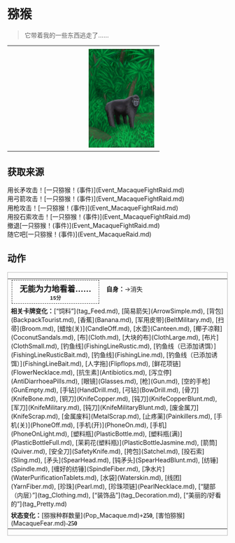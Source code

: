 # 猕猴  
> 它带着我的一些东西逃走了……  
  
<style>
        .table1457 th,td{
            text-align:left;
            vertical-align:top;
        }
        </style><table class="table table-bordered table1457" data-toggle="table"  data-show-header="false"><thead style="display:none"><tr ><th  style="width:50%;"  data-sortable="true"  >title</th><th  style="width:50%;"  ></th></tr></thead><tr ><td  style="width:50%;"  ></td><td  style="width:50%;"  ><div style="float:right; margin:5px"><div class="gamecard" style="width:150px; height:225px;"><a href="Event_MacaqueRaidRummaging.md" style="color:black"><img decoding="async" src="../wiki/Sprite/MacaqueEvent.png" class="cardimage" style="max-width:150px;max-height:225px;"><span style="font-size: 25px;">猕猴</span></a></div></div></td></tr></tbody></table>  
  
## 获取来源  
<div style="display:inline-block"><div class="gamedatalist" style="text-align:left;min-width:200px;min-height:0px;"><div style="display:inline-block"><div style="display:inline-block;vertical-align:middle;">用长矛攻击！</div><div style="display:inline-block;vertical-align:middle;">[一只猕猴！(事件)](Event_MacaqueFightRaid.md)</div></div></div><div class="gamedatalist" style="text-align:left;min-width:200px;min-height:0px;"><div style="display:inline-block"><div style="display:inline-block;vertical-align:middle;">用弓箭攻击！</div><div style="display:inline-block;vertical-align:middle;">[一只猕猴！(事件)](Event_MacaqueFightRaid.md)</div></div></div><div class="gamedatalist" style="text-align:left;min-width:200px;min-height:0px;"><div style="display:inline-block"><div style="display:inline-block;vertical-align:middle;">用枪攻击！</div><div style="display:inline-block;vertical-align:middle;">[一只猕猴！(事件)](Event_MacaqueFightRaid.md)</div></div></div><div class="gamedatalist" style="text-align:left;min-width:200px;min-height:0px;"><div style="display:inline-block"><div style="display:inline-block;vertical-align:middle;">用投石索攻击！</div><div style="display:inline-block;vertical-align:middle;">[一只猕猴！(事件)](Event_MacaqueFightRaid.md)</div></div></div><div class="gamedatalist" style="text-align:left;min-width:200px;min-height:0px;"><div style="display:inline-block"><div style="display:inline-block;vertical-align:middle;">撤退</div><div style="display:inline-block;vertical-align:middle;">[一只猕猴！(事件)](Event_MacaqueFightRaid.md)</div></div></div><div class="gamedatalist" style="text-align:left;min-width:200px;min-height:0px;"><div style="display:inline-block"><div style="display:inline-block;vertical-align:middle;">随它吧</div><div style="display:inline-block;vertical-align:middle;">[一只猕猴！(事件)](Event_MacaqueRaid.md)</div></div></div></div>  
  
## 动作  
<div  style="border:1px solid #BBB"><table><tr><td rowspan="2" style="width:200px;text-align:center;font-size:1.3em;font-weight:bold"><div style="padding:5px;border:1px dashed #333"><div>无能为力地看着……</div><div style="font-size:0.6em;"><font data-toggle="tooltip" data-placement="top" title="1TP">15分</font></div></div></td><td></td></tr><tr><td><b>自身：</b>→消失</td></tr><tr><td colspan="2"><b>相关卡牌变化：</b>[“饲料”](tag_Feed.md), [简易箭矢](ArrowSimple.md), [背包](BackpackTourist.md), [香蕉](Banana.md), [军用皮带](BeltMilitary.md), [扫帚](Broom.md), [蜡烛(关)](CandleOff.md), [水壶](Canteen.md), [椰子凉鞋](CoconutSandals.md), [布](Cloth.md), [大块的布](ClothLarge.md), [布片](ClothSmall.md), [钓鱼线](FishingLineRustic.md), [钓鱼线（已添加诱饵）](FishingLineRusticBait.md), [钓鱼线](FishingLine.md), [钓鱼线（已添加诱饵）](FishingLineBait.md), [人字拖](Flipflops.md), [鲜花项链](FlowerNecklace.md), [抗生素](Antibiotics.md), [泻立停](AntiDiarrhoeaPills.md), [眼镜](Glasses.md), [枪](Gun.md), [空的手枪](GunEmpty.md), [手钻](HandDrill.md), [弓钻](BowDrill.md), [骨刀](KnifeBone.md), [铜刀](KnifeCopper.md), [钝刀](KnifeCopperBlunt.md), [军刀](KnifeMilitary.md), [钝刀](KnifeMilitaryBlunt.md), [废金属刀](KnifeScrap.md), [金属废料](MetalScrap.md), [止‍疼薬](Painkillers.md), [手机(关)](PhoneOff.md), [手机(开)](PhoneOn.md), [手机](PhoneOnLight.md), [塑料瓶](PlasticBottle.md), [塑料瓶(满)](PlasticBottleFull.md), [茉莉花(塑料瓶)](PlasticBottleJasmine.md), [箭筒](Quiver.md), [安全刀](SafetyKnife.md), [挎包](Satchel.md), [投石索](Sling.md), [矛头](SpearHead.md), [钝矛头](SpearHeadBlunt.md), [纺锤](Spindle.md), [缠好的纺锤](SpindleFiber.md), [净水片](WaterPurificationTablets.md), [水袋](Waterskin.md), [线团](YarnFiber.md), [珍珠](Pearl.md), [珍珠项链](PearlNecklace.md), [“腿部（内层）”](tag_Clothing.md), [“装饰品”](tag_Decoration.md), [“美丽的/好看的”](tag_Pretty.md)</td></tr><tr><td colspan="2"><b>状态变化：</b>[猕猴种群数量](Pop_Macaque.md)<span style="font-family:ui-monospace"><b>+250</b></span>, [害怕猕猴](MacaqueFear.md)<span style="font-family:ui-monospace"><b>-250</b></span></td></tr></table></div>  
  
  


<script>document.title="猕猴 - 卡牌生存百科 Card Survival Wiki";</script>